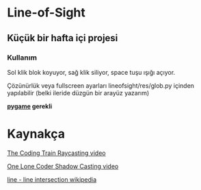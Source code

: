 # Line-of-Sight
## Küçük bir hafta içi projesi


### Kullanım
Sol klik blok koyuyor, sağ klik siliyor, space tuşu ışığı açıyor.

Çözünürlük veya fullscreen ayarları lineofsight/res/glob.py içinden yapılabilir (belki ileride düzgün bir arayüz yazarım)

**[pygame](https://pypi.org/project/pygame/) gerekli**

# Kaynakça
[The Coding Train Raycasting video](https://www.youtube.com/watch?v=TOEi6T2mtHo&t=1777s)

[One Lone Coder Shadow Casting video](https://www.youtube.com/watch?v=fc3nnG2CG8U&t=2238s)

[line - line intersection wikipedia](https://en.wikipedia.org/wiki/Line%E2%80%93line_intersection)

